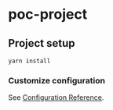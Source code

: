 # poc-project

## Project setup
```
yarn install
```

### Customize configuration
See [Configuration Reference](https://cli.vuejs.org/config/).
